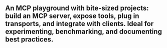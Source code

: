 ## An MCP playground with bite-sized projects: build an MCP server, expose tools, plug in transports, and integrate with clients. Ideal for experimenting, benchmarking, and documenting best practices.